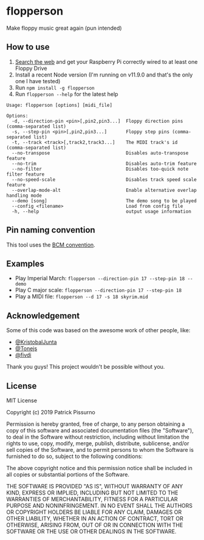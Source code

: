 # flopperson
Make floppy music great again (pun intended)

## How to use
1. [Search the web](https://www.instructables.com/id/Floppy-Drive-music-w-Raspberry-Pi/) and get your Raspberry Pi correctly wired to at least one Floppy Drive
2. Install a recent Node version (I'm running on v11.9.0 and that's the only one I have tested)
3. Run `npm install -g flopperson`
4. Run `flopperson --help` for the latest help
```
Usage: flopperson [options] [midi_file]

Options:
  -d, --direction-pin <pin>[,pin2,pin3...]  Floppy direction pins (comma-separated list)
  -s, --step-pin <pin>[,pin2,pin3...]       Floppy step pins (comma-separated list)
  -t, --track <track>[,track2,track3...]    The MIDI track's id (comma-separated list)
  --no-transpose                            Disables auto-transpose feature
  --no-trim                                 Disables auto-trim feature
  --no-filter                               Disables too-quick note filter feature
  --no-speed-scale                          Disables track speed scale feature
  --overlap-mode-alt                        Enable alternative overlap handling mode
  --demo [song]                             The demo song to be played
  --config <filename>                       Load from config file
  -h, --help                                output usage information
```

## Pin naming convention
This tool uses the [BCM convention](https://pinout.xyz/).


## Examples
- Play Imperial March: `flopperson --direction-pin 17 --step-pin 18 --demo`
- Play C major scale: `flopperson --direction-pin 17 --step-pin 18`
- Play a MIDI file: `flopperson --d 17 -s 18 skyrim.mid`

## Acknowledgement
Some of this code was based on the awesome work of other people, like:
- [@KristobalJunta](https://github.com/KristobalJunta/floppymusic)
- [@Tonejs](https://github.com/Tonejs/MidiConvert)
- [@fivdi](https://github.com/fivdi/onoff)

Thank you guys! This project wouldn't be possible without you.

## License
MIT License

Copyright (c) 2019 Patrick Pissurno

Permission is hereby granted, free of charge, to any person obtaining a copy
of this software and associated documentation files (the "Software"), to deal
in the Software without restriction, including without limitation the rights
to use, copy, modify, merge, publish, distribute, sublicense, and/or sell
copies of the Software, and to permit persons to whom the Software is
furnished to do so, subject to the following conditions:

The above copyright notice and this permission notice shall be included in all
copies or substantial portions of the Software.

THE SOFTWARE IS PROVIDED "AS IS", WITHOUT WARRANTY OF ANY KIND, EXPRESS OR
IMPLIED, INCLUDING BUT NOT LIMITED TO THE WARRANTIES OF MERCHANTABILITY,
FITNESS FOR A PARTICULAR PURPOSE AND NONINFRINGEMENT. IN NO EVENT SHALL THE
AUTHORS OR COPYRIGHT HOLDERS BE LIABLE FOR ANY CLAIM, DAMAGES OR OTHER
LIABILITY, WHETHER IN AN ACTION OF CONTRACT, TORT OR OTHERWISE, ARISING FROM,
OUT OF OR IN CONNECTION WITH THE SOFTWARE OR THE USE OR OTHER DEALINGS IN THE
SOFTWARE.

